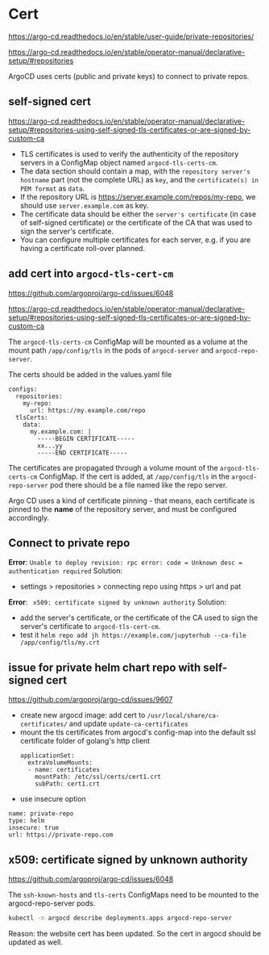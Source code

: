 # Cert
https://argo-cd.readthedocs.io/en/stable/user-guide/private-repositories/

https://argo-cd.readthedocs.io/en/stable/operator-manual/declarative-setup/#repositories

ArgoCD uses certs (public and private keys) to connect to private repos.

## self-signed cert
https://argo-cd.readthedocs.io/en/stable/operator-manual/declarative-setup/#repositories-using-self-signed-tls-certificates-or-are-signed-by-custom-ca

- TLS certificates is used to verify the authenticity of the repository servers in a ConfigMap object named `argocd-tls-certs-cm`. 
- The data section should contain a map, with the `repository server's hostname` part (not the complete URL) as `key`, and the `certificate(s) in PEM format` as `data`. 
- If the repository URL is https://server.example.com/repos/my-repo, we should use `server.example.com` as key. 
- The certificate data should be either the `server's certificate` (in case of self-signed certificate) or the certificate of the CA that was used to sign the server's certificate. 
- You can configure multiple certificates for each server, e.g. if you are having a certificate roll-over planned.

## add cert into `argocd-tls-cert-cm`
https://github.com/argoproj/argo-cd/issues/6048

https://argo-cd.readthedocs.io/en/stable/operator-manual/declarative-setup/#repositories-using-self-signed-tls-certificates-or-are-signed-by-custom-ca

The `argocd-tls-certs-cm` ConfigMap will be mounted as a volume at the mount path `/app/config/tls` in the pods of `argocd-server` and `argocd-repo-server`.

The certs should be added in the values.yaml file
```
configs:
  repositories:
    my-repo:
      url: https://my.example.com/repo
  tlsCerts:
    data:
      my.example.com: |
        -----BEGIN CERTIFICATE-----
        xx...yy
        -----END CERTIFICATE-----
```
The certificates are propagated through a volume mount of the `argocd-tls-certs-cm` ConfigMap.
If the cert is added, at `/app/config/tls` in the `argocd-repo-server` pod there should be a file named like the repo server.

Argo CD uses a kind of certificate pinning - that means, each certificate is pinned to the **name** of the repository server, and must be configured accordingly.

## Connect to private repo
**Error**: `Unable to deploy revision: rpc error: code = Unknown desc = authentication required`
Solution:
- settings > repositories > connecting repo using https > url and pat

**Error**: ` x509: certificate signed by unknown authority`
Solution:
- add the server's certificate, or the certificate of the CA used to sign the server's certificate to `argocd-tls-cert-cm`.
- test it `helm repo add jh https://example.com/jupyterhub --ca-file /app/config/tls/my.crt`

## issue for private helm chart repo with self-signed cert
https://github.com/argoproj/argo-cd/issues/9607
- create new argocd image: add cert to `/usr/local/share/ca-certificates/` and update `update-ca-certificates`
- mount the tls certificates from argocd's config-map into the default ssl certificate folder of golang's http client
  ```
  applicationSet:
    extraVolumeMounts:
    - name: certificates
      mountPath: /etc/ssl/certs/cert1.crt
      subPath: cert1.crt
  ```
 - use insecure option
  ```
  name: private-repo
  type: helm
  insecure: true
  url: https://private-repo.com
  ```

## x509: certificate signed by unknown authority
https://github.com/argoproj/argo-cd/issues/6048

The `ssh-known-hosts` and `tls-certs` ConfigMaps need to be mounted to the argocd-repo-server pods.
```sh
kubectl -n argocd describe deployments.apps argocd-repo-server 
```

Reason: the website cert has been updated. So the cert in argocd should be updated as well.

